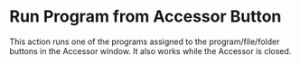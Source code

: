 # Run Program from Accessor Button #
This action runs one of the programs assigned to the program/file/folder buttons in the Accessor window. It also works while the Accessor is closed.